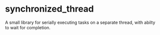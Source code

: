 # synchronized_thread
A small library for serially executing tasks on a separate thread, with abilty to wait for completion.
